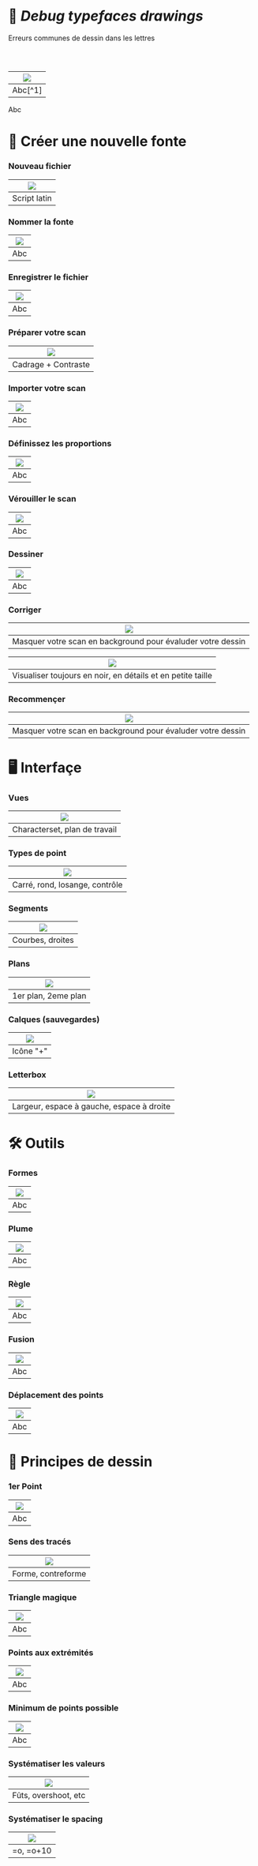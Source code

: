 # 📐 *Debug typefaces drawings*
  Erreurs communes de dessin dans les lettres
### &nbsp;

|![](links/Illusion.gif) |
|:---:|
| Abc[^1]           |

Abc

# 📝 Créer une nouvelle fonte

### Nouveau fichier

|![](links/New_File.png) |
|:---:|
| Script latin           |

### Nommer la fonte

|![](links/Naming.gif) |
|:---:|
| Abc           |

### Enregistrer le fichier

|![](links/Saving.png) |
|:---:|
| Abc           |

### Préparer votre scan

|![](links/Scan.gif) |
|:---:|
| Cadrage + Contraste           |

### Importer votre scan

|![](links/Import.gif) |
|:---:|
| Abc           |

### Définissez les proportions

|![](links/Resize.gif) |
|:---:|
| Abc           |

### Vérouiller le scan

|![](links/Lock.gif) |
|:---:|
| Abc           |

### Dessiner

|![](links/Build.gif) |
|:---:|
| Abc           |

### Corriger

|![](links/Edit.gif) |
|:---:|
| Masquer votre scan en background pour évaluder votre dessin           |

|![](links/Contraste.gif) |
|:---:|
| Visualiser toujours en noir, en détails et en petite taille           |

### Recommençer

|![](links/Space.gif) |
|:---:|
| Masquer votre scan en background pour évaluder votre dessin           |

# 🖥️ Interfaçe

### Vues

|![](links/Contraste.gif) |
|:---:|
| Characterset, plan de travail           |

### Types de point

|![](links/Contraste.gif) |
|:---:|
| Carré, rond, losange, contrôle           |

### Segments

|![](links/Contraste.gif) |
|:---:|
| Courbes, droites           |

### Plans

|![](links/Contraste.gif) |
|:---:|
| 1er plan, 2eme plan           |

### Calques (sauvegardes)

|![](links/Contraste.gif) |
|:---:|
| Icône "+"           |

### Letterbox

|![](links/Contraste.gif) |
|:---:|
| Largeur, espace à gauche, espace à droite           |

# 🛠️ Outils

### Formes

|![](links/Contraste.gif) |
|:---:|
| Abc           |

### Plume

|![](links/Contraste.gif) |
|:---:|
| Abc           |

### Règle

|![](links/Contraste.gif) |
|:---:|
| Abc           |

### Fusion

|![](links/Contraste.gif) |
|:---:|
| Abc           |

### Déplacement des points

|![](links/Contraste.gif) |
|:---:|
| Abc           |

# 📏 Principes de dessin

### 1er Point

|![](links/Contraste.gif) |
|:---:|
| Abc           |

### Sens des tracés

|![](links/Contraste.gif) |
|:---:|
| Forme, contreforme           |

### Triangle magique

|![](links/Contraste.gif) |
|:---:|
| Abc           |

### Points aux extrémités

|![](links/Contraste.gif) |
|:---:|
| Abc           |

### Minimum de points possible

|![](links/Contraste.gif) |
|:---:|
| Abc           |

### Systématiser les valeurs

|![](links/Contraste.gif) |
|:---:|
| Fûts, overshoot, etc           |

### Systématiser le spacing

|![](links/Contraste.gif) |
|:---:|
| =o, =o+10           |

